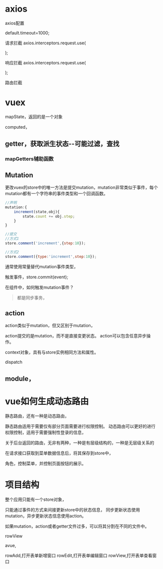 
# axios

axios配置


default.timeout=1000;


请求拦截
axios.interceptors.request.use(
	
);




响应拦截
axios.interceptors.request.use(
	
);




路由拦截










# vuex
mapState，返回的是一个对象

computed，
## getter，获取派生状态--可能过滤，查找

### mapGetters辅助函数



## Mutation
更改vuex的store中的唯一方法是提交mutation，mutation非常类似于事件，每个mutation都有一个字符串的事件类型和一个回调函数。

```js
//声明
mutation:{
	increment(state,obj){
		state.count += obj.step;
	}
}

//提交
//方式1
store.comment('increment',{step:10});

//方式2
store.comment({type:'increment',step:10});
```
通常使用常量替代mutation事件类型，




触发事件，store.commit(event);


在组件中，如何触发mutation事件？




> 都是同步事务，



## action

action类似于mutation，但又区别于mutation，

action提交的是mutation，而不是直接变更状态。
action可以包含任意异步操作。


context对象，具有与store实例相同方法和属性。


dispatch




## module，




# vue如何生成动态路由

静态路由，还有一种是动态路由，

静态路由适用于需要仅有部分页面需要进行权限控制。
动态路由可以更好的进行权限控制，适用于需要强制性登录的信息，


关于后台返回的路由，无非有两种，一种是有层级结构的，一种是无层级关系的

在请求接口获取到菜单数据信息后，将其保存到store中，



角色，控制菜单，并控制页面按钮的展示。






# 项目结构

整个应用只能有一个store对象，

只能通过事件的方式来间接更新store中的状态信息，
同步更新状态使用mutation，异步更新状态信息使用action。

如果mutation，action或者getter文件过多，可以将其分割在不同的文件中。








rowView

avue,

rowAdd,打开表单新增窗口
rowEdit,打开表单编辑窗口
rowView,打开表单查看窗口




